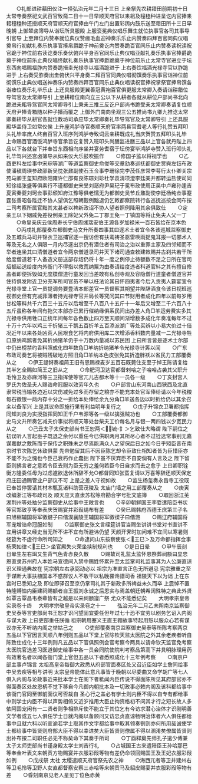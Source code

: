 <!-- { "loadSidebar": true } -->
　　○礼部进耕藉田仪注一择弘治元年二月十三日  上亲祭先农耕耤田前期初十日太常寺奏祭祀文武百官致斋二日十一日早顺天府官以耒耜及穜稑种进呈讫内官捧耒耜穜稑种还授顺天府官顺天府官捧由午门左门出置彩舆内鼓乐送至耤田所十三日早晚朝  上御辇卤簿导从诣坛所具服殿  上服衮冕典仪唱乐舞生就位执事官各司其事导引官导  上至拜位内赞奉就位典仪赞瘗毛血迎神奏乐乐止内赞奏四拜百官同典仪唱奠帛行初献礼奏乐执事官揍帛爵跪于神前奠讫内赞奏跪百官同乐止内赞奏读祝读祝官跪于神位前右读讫奏乐奏伏俯兴平身百官同乐止典仪唱亚献礼奏乐执事官捧爵跪奠于神位前乐止典仪唱终献礼奏乐执事官捧爵跪奠于神位前乐止太常寺官进立于坛东西向唱赐福胙内赞奏跪搢圭光禄寺以福酒跪进于  上右奏饮福酒光禄寺官以胙跪进于  上右奏受胙奏出圭俯伏兴平身奏二拜百官同典仪唱彻馔奏乐执事官诣神位前彻馔乐止典仪唱送神奏乐内赞奏四拜百官同乐止典仪唱读祝官捧祝掌祭官捧帛馔各诣瘗位奏乐礼毕乐止  上还具服殿更翼善冠黄袍百官俱更服太常卿入奏请诣耕耤位导驾官及太常卿导引  上至耕耤位南向立三公以下从耕者各就从耕位户部尚书北向跪进耒耜导驾官同太常卿导引上秉耒三推三反讫户部尚书跪受耒太常卿奏请复位顺天府尹捧青箱随以种子播而覆之  上御外门南向坐观三公五推尚书九卿九推讫太常卿奏耕毕从耕官各就位教坊司承应毕太常卿奏礼毕导驾官及太常卿导引  上还具服殿华盖侍卫如常仪俟  上升座鸿胪寺官奏顺天府官率两县官耆老人等行礼赞五拜叩头礼毕率庶人终亩百官入班序列鸿胪寺致词云亲耕既成礼当庆贺赞五拜叩头礼毕  上命赐百官酒饭鸿胪寺官承旨讫复赞入班叩头尚膳监进膳三品以上官各就丹陛上四品以下各就台下并奉旨东西相向序坐并宴劳耆宿于坛傍宴毕鸿胪寺赞入班行叩头礼礼毕驾兴还宫卤簿导从如来仪大乐鼓吹振作
　　○修国子监以将视学也
　　○乙酉吏科左给事中宋琮等湖广等道监察御史俞俊等交章劾奏巡抚都御史贾奭左钰布政使潘稹周瑛参政邵新吴忱张鼐副使石玉佥事李珊徐完李茂任彦常李萼行太仆卿关宗苑马卿王玺知府欧阳雍许仁邵有良陈琮刘珍杜学袁清项澄李廷美并都转运盐使司同知徐福张盛等俱素行不谨都御史宋旻刘潺府尹吴玘于冕布政使周正吴中卢雍孙逢吉夏寅秦夔刘珂佥事彭颀知府江豫等俱老懦无为都御史吴节丘鼐副使李廷杨纯佥事蹇霆张善昭各陛迁不协人望俱乞照朝觐例黜退仍乞敕都察院转行各巡抚巡按会同布按二司考察所属官黜其太甚者以裨新政诏不协人望者照例降用其余俱致仕
　　○定亲王以下姻戚免差役例亲王除妃父外免二丁郡王免一丁镇国等将止免夫人父一丁
　　○命皇亲庆云侯周寿长宁伯周彧瑞安伯王源各岁加禄米一百石皆给在京本色
　　○丙戌礼部覆奏左都御史马文升所奏四事其曰逐术士者宜令各该巡城监察御史及五城兵马司并锦衣卫巡捕官逐一搜访但有扶鸾祷圣驱雷唤雨捉鬼耳报一切邪术人等及无名之人俱限一月内尽逐出京仍有潜住者有司治之治以重罪主家及四邻知而不举者连坐其曰清僧道者宜令两京僧道录司并天下诸司通查敕建敕赐并古刹共若干所给度僧道若干人备造文册送部存炤仍将十年一度之例停止待额数不足之日所在官司炤额起送给度内外衙门不得指以救荒纳粟为由奏请给度违者科道官紏之其有擅自修盖者即便拆毁如无度牒僧道行童发回当差敢有私创寺观及容隐僧行道童者僧道官并住持俱发附近卫分充军所司官员不举以枉法论其曰怀四夷者今后入贡夷人筵宴宜令光禄寺堂上官一员提调务要豊洁本部差官一员督察其朔望并陛辞酒食令该日视班巡视御史但有克减菲薄者持光禄寺官并局长等究问其曰节财用者成化四年以前每岁用甘松等料共千六百三十五斤以后增至千八百八十五斤十一年后又增至二千六百八十五斤虽称各年间有拖欠本部亦已累行催纳缘俱系民间出办差人角□羊运劳费实多其光禄寺供用牲口正统年间每年各色数止四万至天顺间渐增数多成化年奏准每年不过十万十六年以鸡三千折猪三千鹅五百折羊五百添派湖广等处买辨以小易大价过十倍况近年以来各处凶荒人民艰食乞将内府供用库二次增添香料数内量减一二光禄寺牲口原纳鸡鹅者免其折纳猪羊仍于十万数内量减以苏民困  上曰所言皆是逐术士尔部中仍出榜禁约香料照成化四年数角□羊纳折纳猪羊令光禄寺计筭以闻
　　○广东布政司奏乞将被贼残破地方照旧角□羊纳本色皮张免其折造胖袄以省民力工部覆奏从之
　　○伊王諟锵奏祖简王旧有恩赐禄麦岁五百石既薨住支至于悼王陈请复给其半乞全赐如简王之旧从之
　　○命肥河卫达官都督剌哈之子哈哈占袭其父职升毛怜卫及亦麻河等三卫指挥使等官兀儿古都木等十一员各一级
　　○丁亥封宫人罗氏为佐圣夫人赐诰命冠服以效劳年久也
　　○户部言山东河南山西狭西及北直隶常税当输各边近以灾伤减免过多而存留之粮亦不能充本处官军俸给请以今年税粮每石徵银一两内存十分之一折给本处俸给余九分角□羊送各边以时折给仍以其余召籴以备军兴  上是其议命即施行果有利益明年复行之
　　○戊子升锦衣卫署都指挥同知刘良为实授指挥同知正千户韦源等各一级以擒强贼功也
　　○工部覆奏都御史马文升所奏乞减夫价事拟将顺天等处台柴夫工价每名月与银一两四钱以少宽民力从之
　　○己丑太子太保吏部尚书王恕两＜锍-釒＞乞致仕大略谓  陛下嗣位之初误听人言起臣子既退之余付以重任今已供职两月其所尽心者不过铨选常事别无嘉谋嘉猷之敷陈而于保传之职殊未之尽焉能满众人之望保后日之如今日乎矧臣昔在南京时节次陈乞休致俱蒙  先帝勉留其后不因臣陈乞却令臣致仕相知者皆为臣惜臣亦不能不为之愧也今臣己衰朽作止蠢拙  陛下虽不厌弃臣不自安倘有人言及之  陛下留臣则拂言者之意若令臣去则为臣无穷之羞何若臣今日自求而去之愈乎  上曰卿职铨衡方隆委任毋为过虑遽欲退休所辞不允○都督同知张蛮复请以万喜等辞还顺天保定府庄田通赐管业户部议不可  上是之差人守视如故
　　○监生杨玺奏永昌寺工役既已奉旨停罢请其材木甎瓦诸料助营茂陵及  太庙门墙之用工部覆奏从之
　　○庚寅改编浙江等布政司及  顺天应天直隶苏松等府勘合字号批文底簿
　　○取回浙江芜湖荆州等处抽分监察御史从给事中王敞言也
　　○辛卯朝鲜国王李娎遣陪臣书状等官郑致亨等奉表庆贺赐宴并彩叚绢布有差
　　○癸巳赐韩府西德王庶第三子名曰旭棩辅国将军徵鑢子曰偕淏襄陵王辅国将军徵锲子曰偕潞
　　○赐辽府辅国将军宠增诰命冠服如制
　　○监察御史张文言绖筵讲官当赐坐讲讲书堂对书直讲不宜用讲章又经史当无所不讲不宜有所避讳仍望  天颜开霁时加问难不宜间以寒暑则经筵为不虚行命所司知之
　　○命逮问山东按察使张＜王巳＞及万命都指挥佥事杨荣如律＜王巳＞坐官廨失火荣坐挟制规利也
　　○是日日晕
　　○甲午辰刻日晕生左右珥又生背气色青赤良久散
　　○赐故司礼监太监怀恩祭葬祠额曰显忠恩直隶苏州府人本姓马宣德间入禁中赐姓怀累升至太监掌司礼监事其为人公廉直谅识义理通典故在  宪宗朝左右承弼动必以  祖宗为准直言正色无所避忌  宪宗雅重之至于谋断大事扶植国本不惑群议人不敢干以私晚罹谗譛司香  祖陵天下以为诎  上在东宫时已悉知之及  即位即驿召至京仍掌司礼其于新政多所裨益未久而卒  上震悼不置特隆赙恤内臣建祠赐额者自王振刘永诚之后恩实与焉盖朝廷朝希阔殊特之典此外贤如覃吉覃昌韦泰辈皆有之越是以来祠额寖广祭  尤众不能悉记矣
　　大明孝宗皇帝实录卷十终
　大明孝宗敬皇帝实录卷之十一
　　弘治元年二月乙未朔南京监察御史吴泰等言吏部尚书王恕才识问望固宜委任但年过七十恐不宜劳以剧务乞诏入内阁与谋大政  上曰吏部重任朕循  祖宗朝用蹇义王直王翱故事特起用恕以服众心若有谋议亦无不听纳内阁之举姑己之
　　○吏部覆奏南京监察御史吴泰等所陈考察两京五品以下官因言天顺八年例则五品以下堂上官除钦天监太医院之外其余老疾者听自陈致仕成化十三年例则凡五品以下官俱照例会官考察今两具以请命钦天监官免考察太医院官选差习医道御史给事中各一员会同院使院判考察品第高下并具明脉理用药有效著名者以闻各衙门堂上官但五品以下者悉照成化十三年例考察
　　○南京户部主事卢锦言  太祖高皇帝每御大政悉从府部官面奏区处又召近臣如学士詹同给事中吴去疾等相与讲明  太宗皇帝能体此意凡事皆于晚朝以尽委曲又命学胡广等七人俱入内阁与论政事近来批本学士在阁下者秪闻内臣传说不得面陈所见其府部官亦不得面奏区处故恩柄不觉下移自今凡御内朝批本及一切政事必敕内阁及该科都给事中该衙门官同至御前面议可否裁自  圣心行之盖必有学士则内臣不得以自专有都给事中则学士内臣不得以声势相倚又近岁推用大臣止拘资格初不问其才行之短长故人多依阿固宠闲有一二贤者则争相排斥使不能立于其位乞有今访求潜心治体才识刚明善文学者或五七人俱任学士日就内阁以备顾问又访忠贞直谅畅明治体者六人俱任都给事中且就六科以听宣谕若学士取其作文字都给事中取其领奏劄则亦何所用哉诚使学士都给事中皆贤则府部大臣不得以幸进矣大臣皆贤则僚属不得以溷淆矣僚属皆贤则出补布按二司职任必无不称矣命下其奏于所司
　　○丁酉释奠先师孔子遣少傅兼太子太师吏部尚书谨身殿太学士刘吉行礼
　　○占城国王古来遣陪臣王孙哈那巴等奉金叶表文来朝贡方物赐宴并衣服彩叚等物有差仍命领回赐国王及王妃衣服彩叚如例
　　○戊戌祭  太社  太稷遣顺天府官祭先农之神
　　○海西兀者等卫并建州右等卫毛怜等卫野人女直都督察安察三赤哈等来朝贡马及貂皮赐宴并衣服彩叚等物有差
　　○昏刻南京见老人星见丁位色赤黄
